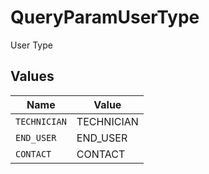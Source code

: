 # QueryParamUserType

User Type


## Values

| Name         | Value        |
| ------------ | ------------ |
| `TECHNICIAN` | TECHNICIAN   |
| `END_USER`   | END_USER     |
| `CONTACT`    | CONTACT      |
